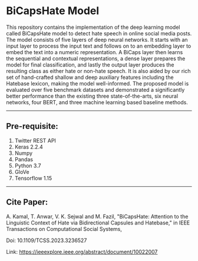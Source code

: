 # BiCapsHate Model

This repository contains the implementation of the deep learning model called BiCapsHate model to detect hate speech in online social media posts. The model consists of five layers of deep neural networks. It starts with an input layer to process the input text and follows on to an embedding layer to embed the text into a numeric representation. A BiCaps layer then learns the sequential and contextual representations, a dense layer prepares the model for final classification, and lastly the output layer produces the resulting class as either hate or non-hate speech. It is also aided by our rich set of hand-crafted shallow and deep auxiliary features including the Hatebase lexicon, making the model well-informed. The proposed model is evaluated over five benchmark datasets and demonstrated a significantly better performance than the existing three state-of-the-arts, six neural networks, four BERT, and three machine learning based baseline methods.

-------------------------
Pre-requisite:
-------------------------
1. Twitter REST API
2. Keras 2.2.4
3. Numpy
4. Pandas
5. Python 3.7
6. GloVe
7. Tensorflow 1.15

-------------------------
Cite Paper:
-------------------------
A. Kamal, T. Anwar, V. K. Sejwal and M. Fazil, "BiCapsHate: Attention to the Linguistic Context of Hate via Bidirectional Capsules and Hatebase," in IEEE Transactions on Computational Social Systems, 

Doi: 10.1109/TCSS.2023.3236527

Link: https://ieeexplore.ieee.org/abstract/document/10022007

